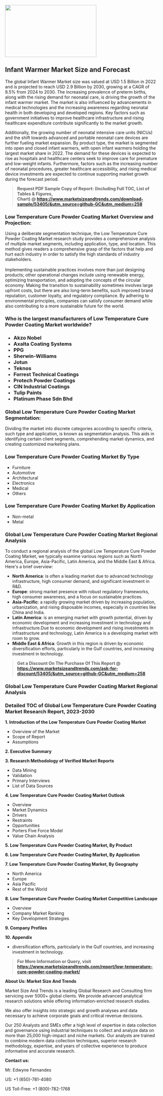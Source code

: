 <p><img class="alignnone size-medium wp-image-20088" src="https://ffe5etoiles.com/wp-content/uploads/2024/12/MST1-300x171.png" alt="" width="300" height="171" /></p><h2>Infant Warmer Market Size and Forecast</h2><p>The global Infant Warmer Market size was valued at USD 1.5 Billion in 2022 and is projected to reach USD 2.9 Billion by 2030, growing at a CAGR of 8.5% from 2024 to 2030. The increasing prevalence of preterm births, along with the rising demand for neonatal care, is driving the growth of the infant warmer market. The market is also influenced by advancements in medical technologies and the increasing awareness regarding neonatal health in both developing and developed regions. Key factors such as government initiatives to improve healthcare infrastructure and rising healthcare expenditure contribute significantly to the market growth.</p><p>Additionally, the growing number of neonatal intensive care units (NICUs) and the shift towards advanced and portable neonatal care devices are further fueling market expansion. By product type, the market is segmented into open and closed infant warmers, with open infant warmers holding the largest market share in 2022. The demand for these devices is expected to rise as hospitals and healthcare centers seek to improve care for premature and low-weight infants. Furthermore, factors such as the increasing number of neonatal procedures, greater healthcare accessibility, and rising medical device investments are expected to continue supporting market growth during the forecast period.</p></p><blockquote id="" class=""><strong>Request PDF Sample Copy of Report: (Including Full TOC, List of Tables &amp; Figures, Chart)&nbsp;@&nbsp;<strong><a href="https://www.marketsizeandtrends.com/download-sample/53405/&utm_source=github-GC&utm_medium=258" target="_blank">https://www.marketsizeandtrends.com/download-sample/53405/&utm_source=github-GC&utm_medium=258</a></strong></strong></blockquote><h3 id="" class="">Low Temperature Cure Powder Coating Market&nbsp;Overview and Projection:</h3><p id="" class="">Using a deliberate segmentation technique, the Low Temperature Cure Powder Coating Market research study provides a comprehensive analysis of multiple market segments, including application, type, and location. This method gives readers a comprehensive grasp of the factors that help and hurt each industry in order to satisfy the high standards of industry stakeholders. <br /> <br />Implementing sustainable practices involves more than just designing products; other operational changes include using renewable energy, optimizing transportation, and adopting the concepts of the circular economy. Making the transition to sustainability sometimes involves large upfront costs, but there are also long-term benefits, such improved brand reputation, customer loyalty, and regulatory compliance. By adhering to environmental principles, companies can satisfy consumer demand while also contributing to a more sustainable future for the world.</p><h3 id="" class="">Who is the largest manufacturers of&nbsp;Low Temperature Cure Powder Coating Market worldwide?</h3><h3 class=""><p><ul><li>Akzo Nobel </li><li> Axalta Coating Systems </li><li> PPG </li><li> Sherwin-Williams </li><li> Jotun </li><li> Teknos </li><li> Forrest Technical Coatings </li><li> Protech Powder Coatings </li><li> CIN Industrial Coatings </li><li> Tulip Paints </li><li> Platinum Phase Sdn Bhd</li></ul></p></h3><h3 id="" class="">Global&nbsp;Low Temperature Cure Powder Coating Market Segmentation:</h3><p id="" class="">Dividing the market into discrete categories according to specific criteria, such type and application, is known as segmentation analysis. This aids in identifying certain client segments, comprehending market dynamics, and creating customized marketing plans.</p><h3 id="" class="">Low Temperature Cure Powder Coating Market&nbsp;By Type</h3><p><p><ul><li>Furniture</li><li> Automotive</li><li> Architectural</li><li> Electronics</li><li> Medical</li><li> Others</p></li></ul></p></p><h3 id="" class="">Low Temperature Cure Powder Coating Market&nbsp;By Application</h3><p class=""><p><ul><li>Non-metal</li><li> Metal</li></ul></p></p><h3 id="" class="">Global Low Temperature Cure Powder Coating Market Regional Analysis</h3><p id="" class="">To conduct a regional analysis of the global Low Temperature Cure Powder Coating Market, we typically examine various regions such as North America, Europe, Asia-Pacific, Latin America, and the Middle East &amp; Africa. Here's a brief overview:</p><ul><li><strong>North America</strong>: is often a leading market due to advanced technology infrastructure, high consumer demand, and significant investment in R&amp;D.</li><li><strong>Europe</strong>: strong market presence with robust regulatory frameworks, high consumer awareness, and a focus on sustainable practices.</li><li><strong>Asia-Pacific</strong>: a rapidly growing market driven by increasing population, urbanization, and rising disposable incomes, especially in countries like China and India.</li><li><strong>Latin America</strong>: is an emerging market with growth potential, driven by economic development and increasing investment in technology and infrastructure.Due to economic development and rising investments in infrastructure and technology, Latin America is a developing market with room to grow.</li><li><strong>Middle East &amp; Africa</strong>: Growth in this region is driven by economic diversification efforts, particularly in the Gulf countries, and increasing investment in technology.</li></ul><blockquote id="" class=""><strong>Get a Discount On The Purchase Of This Report @ <strong><a href="https://www.marketsizeandtrends.com/ask-for-discount/53405/&utm_source=github-GC&utm_medium=258" target="_blank">https://www.marketsizeandtrends.com/ask-for-discount/53405/&utm_source=github-GC&utm_medium=258</a></strong></strong></blockquote><h3 id="" class="">Global Low Temperature Cure Powder Coating Market Regional Analysis</h3><h3 id="" class="">Detailed TOC of Global Low Temperature Cure Powder Coating Market Research Report, 2023-2030</h3><p id="" class=""><strong>1. Introduction of the Low Temperature Cure Powder Coating Market</strong></p><ul><li>Overview of the Market</li><li>Scope of Report</li><li>Assumptions</li></ul><p id="" class=""><strong>2. Executive Summary</strong></p><p id="" class=""><strong>3. Research Methodology of Verified Market Reports</strong></p><ul><li>Data Mining</li><li>Validation</li><li>Primary Interviews</li><li>List of Data Sources</li></ul><p id="" class=""><strong>4. Low Temperature Cure Powder Coating Market Outlook</strong></p><ul><li>Overview</li><li>Market Dynamics</li><li>Drivers</li><li>Restraints</li><li>Opportunities</li><li>Porters Five Force Model</li><li>Value Chain Analysis</li></ul><p id="" class=""><strong>5. Low Temperature Cure Powder Coating Market, By Product</strong></p><p id="" class=""><strong>6. Low Temperature Cure Powder Coating Market, By Application</strong></p><p id="" class=""><strong>7. Low Temperature Cure Powder Coating Market, By Geography</strong></p><ul><li>North America</li><li>Europe</li><li>Asia Pacific</li><li>Rest of the World</li></ul><p id="" class=""><strong>8. Low Temperature Cure Powder Coating Market Competitive Landscape</strong></p><ul><li>Overview</li><li>Company Market Ranking</li><li>Key Development Strategies</li></ul><p id="" class=""><strong>9. Company Profiles</strong></p><p id="" class=""><strong>10. Appendix</strong></p><ul><li>diversification efforts, particularly in the Gulf countries, and increasing investment in technology.</li></ul><blockquote id="" class=""><strong>For More Information or Query, visit <strong><strong><a href="https://www.marketsizeandtrends.com/report/low-temperature-cure-powder-coating-market/" target="_blank">https://www.marketsizeandtrends.com/report/low-temperature-cure-powder-coating-market/</a></strong></strong></strong></blockquote><p id="" class=""><strong>About Us: Market Size And Trends</strong></p><p id="" class="">Market Size And Trends is a leading Global Research and Consulting firm servicing over 5000+ global clients. We provide advanced analytical research solutions while offering information-enriched research studies.</p><p id="" class="">We also offer insights into strategic and growth analyses and data necessary to achieve corporate goals and critical revenue decisions.</p><p id="" class="">Our 250 Analysts and SMEs offer a high level of expertise in data collection and governance using industrial techniques to collect and analyze data on more than 25,000 high-impact and niche markets. Our analysts are trained to combine modern data collection techniques, superior research methodology, expertise, and years of collective experience to produce informative and accurate research.</p><p id="" class=""><strong>Contact us:</strong></p><p id="" class="">Mr. Edwyne Fernandes</p><p id="" class="">US: +1 (650)-781-4080</p><p id="" class="">US Toll-Free: +1 (800)-782-1768</p>
